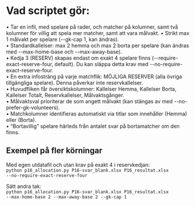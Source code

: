 # Vad scriptet gör:

• Tar en infil, med spelare på rader, och matcher på kolumner, samt två kolumner för villig att spela mer matcher, samt att vara målvakt.
• Strikt max 1 målvakt per spelare (--gk-cap 1, kan ändras).  
• Standardkallelser: max 2 hemma och max 2 borta per spelare (kan ändras med --max-home-base och --max-away-base).  
• Kedja 3 (RESERV) skapas endast om exakt 4 spelare finns (--require-exact-reserve-four, default). Du kan släppa detta krav med --no-require-exact-reserve-four.  
• En extra infosträng på varje matchflik: MÖJLIGA RESERVER (alla övriga tillgängliga spelare). Denna påverkar inte reservkallelser.  
• Huvudfliken får översiktskolumner: Kallelser Hemma, Kallelser Borta, Kallelser Totalt, Reservkallelser, Målvaktsgånger.  
• Målvaktsval prioriterar de som angett målvakt (kan stängas av med --no-prefer-gk-volunteers).  
• Matchkolumner identifieras automatiskt via titlar som innehåller (Hemma) eller (Borta).  
• “Bortavillig” spelare härleds från antalet svar på bortamatcher om den finns.

## Exempel på fler körningar
Med egen utdatafil och utan krav på exakt 4 i reservkedjan:  
<code>python p16_allocation.py P16-svar_blank.xlsx P16_resultat.xlsx --no-require-exact-reserve-four</code>

Sätt andra tak:  
<code>python p16_allocation.py P16-svar_blank.xlsx P16_resultat.xlsx --max-home-base 2 --max-away-base 2 --gk-cap 1</code>
